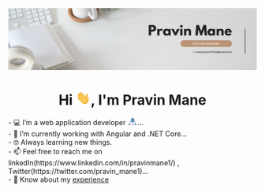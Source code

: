 <img src="./resources/banner.png">
<h1 align="center">Hi <img src="./resources/hi.gif" width="30px">, I'm Pravin Mane</h1>
<div>- 💻 I’m a web application developer <img src="./resources/developer.gif" alt="developer" style="height:15px;width:20px">...</div>
<div>- 🔭 I’m currently working with Angular and .NET Core...</div>
<div>- 🤓 Always learning new things.</div>
<div>- 📫 Feel free to reach me on linkedIn(https://www.linkedin.com/in/pravinmane1/) ,
                 Twitter(https://twitter.com/pravin_mane1)...</div>
<div>- 📄 Know about my <a href="./Hi.gif" target="blank">experience</a></div>
